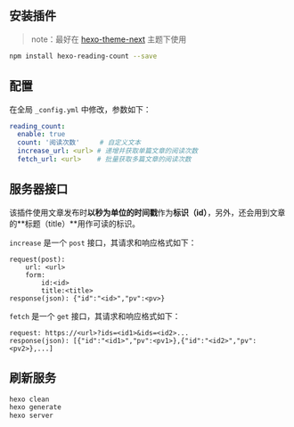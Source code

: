## 安装插件

> note：最好在 [hexo-theme-next](https://github.com/next-theme/hexo-theme-next) 主题下使用

```bash
npm install hexo-reading-count --save
```

## 配置

在全局 `_config.yml` 中修改，参数如下：

```yml
reading_count:
  enable: true
  count: '阅读次数'     # 自定义文本
  increase_url: <url> # 递增并获取单篇文章的阅读次数
  fetch_url: <url>    # 批量获取多篇文章的阅读次数
```

## 服务器接口

该插件使用文章发布时**以秒为单位的时间戳**作为**标识（id）**，另外，还会用到文章的**标题（title）**用作可读的标识。

`increase` 是一个 `post` 接口，其请求和响应格式如下：

```
request(post):
	url: <url>
	form:
		id:<id>
		title:<title>
response(json): {"id":"<id>","pv":<pv>}
```

`fetch` 是一个 `get` 接口，其请求和响应格式如下：

```
request: https://<url>?ids=<id1>&ids=<id2>...
response(json): [{"id":"<id1>","pv":<pv1>},{"id":"<id2>","pv":<pv2>},...]
```

## 刷新服务

```bash
hexo clean
hexo generate
hexo server
```

